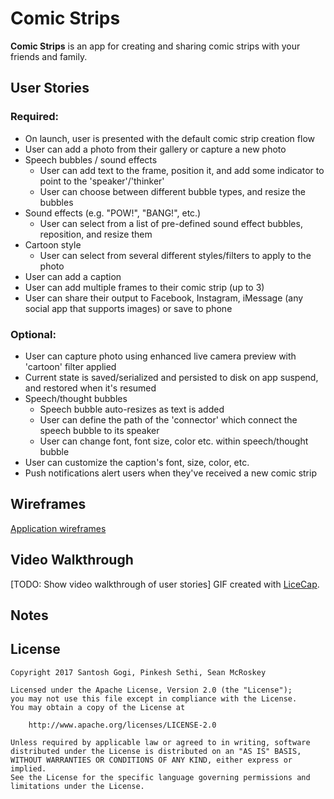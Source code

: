# **Comic Strips**

**Comic Strips** is an app for creating and sharing comic strips with your friends and family.

## User Stories

### Required:
- On launch, user is presented with the default comic strip creation flow
- User can add a photo from their gallery or capture a new photo 
- Speech bubbles / sound effects
  - User can add text to the frame, position it, and add some indicator to point to the 'speaker'/'thinker'
  - User can choose between different bubble types, and resize the bubbles
- Sound effects (e.g. "POW!", "BANG!", etc.)
  - User can select from a list of pre-defined sound effect bubbles, reposition, and resize them
- Cartoon style
  - User can select from several different styles/filters to apply to the photo
- User can add a caption
- User can add multiple frames to their comic strip (up to 3)
- User can share their output to Facebook, Instagram, iMessage (any social app that supports images) or save to phone
  
### Optional:
- User can capture photo using enhanced live camera preview with 'cartoon' filter applied
- Current state is saved/serialized and persisted to disk on app suspend, and restored when it's resumed
- Speech/thought bubbles
  - Speech bubble auto-resizes as text is added
  - User can define the path of the 'connector' which connect the speech bubble to its speaker
  - User can change font, font size, color etc. within speech/thought bubble
- User can customize the caption's font, size, color, etc.
- Push notifications alert users when they've received a new comic strip

## Wireframes
[Application wireframes](http://bit.ly/2o21y1o)

## Video Walkthrough

[TODO: Show video walkthrough of user stories]
GIF created with [LiceCap](http://www.cockos.com/licecap/).

## Notes


## License

    Copyright 2017 Santosh Gogi, Pinkesh Sethi, Sean McRoskey

    Licensed under the Apache License, Version 2.0 (the "License");
    you may not use this file except in compliance with the License.
    You may obtain a copy of the License at

        http://www.apache.org/licenses/LICENSE-2.0

    Unless required by applicable law or agreed to in writing, software
    distributed under the License is distributed on an "AS IS" BASIS,
    WITHOUT WARRANTIES OR CONDITIONS OF ANY KIND, either express or implied.
    See the License for the specific language governing permissions and
    limitations under the License.
